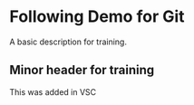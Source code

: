 # Following Demo for Git

A basic description for training.

## Minor header for training

This was added in VSC